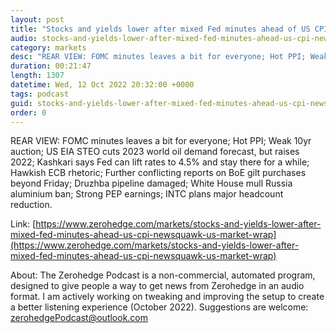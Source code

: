 ```yaml
---
layout: post
title: "Stocks and yields lower after mixed Fed minutes ahead of US CPI - Newsquawk US Market Wrap"
audio: stocks-and-yields-lower-after-mixed-fed-minutes-ahead-us-cpi-newsquawk-us-market-wrap-0
category: markets
desc: "REAR VIEW: FOMC minutes leaves a bit for everyone; Hot PPI; Weak 10yr auction; US EIA STEO cuts 2023 world oil demand forecast, but raises 2022; Kashkari says Fed can lift rates to 4.5% and stay there for a while; Hawkish ECB rhetoric; Further conflicting reports on BoE gilt purchases beyond Friday; Druzhba pipeline damaged; White House mull Russia aluminium ban; Strong PEP earnings; INTC plans major headcount reduction."
duration: 00:21:47
length: 1307
datetime: Wed, 12 Oct 2022 20:32:00 +0000
tags: podcast
guid: stocks-and-yields-lower-after-mixed-fed-minutes-ahead-us-cpi-newsquawk-us-market-wrap-0
order: 0
---
```

REAR VIEW: FOMC minutes leaves a bit for everyone; Hot PPI; Weak 10yr auction; US EIA STEO cuts 2023 world oil demand forecast, but raises 2022; Kashkari says Fed can lift rates to 4.5% and stay there for a while; Hawkish ECB rhetoric; Further conflicting reports on BoE gilt purchases beyond Friday; Druzhba pipeline damaged; White House mull Russia aluminium ban; Strong PEP earnings; INTC plans major headcount reduction.

Link: [https://www.zerohedge.com/markets/stocks-and-yields-lower-after-mixed-fed-minutes-ahead-us-cpi-newsquawk-us-market-wrap](https://www.zerohedge.com/markets/stocks-and-yields-lower-after-mixed-fed-minutes-ahead-us-cpi-newsquawk-us-market-wrap)

About: The Zerohedge Podcast is a non-commercial, automated program, designed to give people a way to get news from Zerohedge in an audio format.  I am actively working on tweaking and improving the setup to create a better listening experience (October 2022).  Suggestions are welcome: [zerohedgePodcast@outlook.com](mailto:zerohedgePodcast@outlook.com)